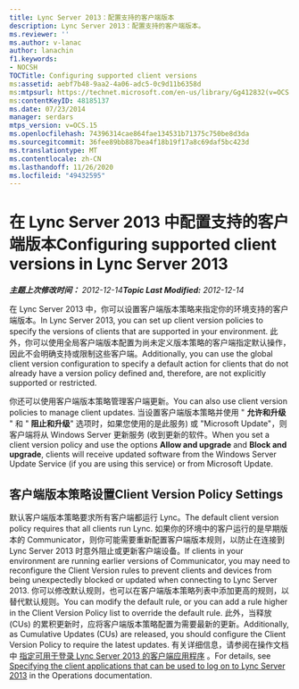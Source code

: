 ```yaml
---
title: Lync Server 2013：配置支持的客户端版本
description: Lync Server 2013：配置支持的客户端版本。
ms.reviewer: ''
ms.author: v-lanac
author: lanachin
f1.keywords:
- NOCSH
TOCTitle: Configuring supported client versions
ms:assetid: aebf7b48-9aa2-4a06-adc5-0c9d11b6358d
ms:mtpsurl: https://technet.microsoft.com/en-us/library/Gg412832(v=OCS.15)
ms:contentKeyID: 48185137
ms.date: 07/23/2014
manager: serdars
mtps_version: v=OCS.15
ms.openlocfilehash: 74396314cae864fae134531b71375c750be8d3da
ms.sourcegitcommit: 36fee89bb887bea4f18b19f17a8c69daf5bc423d
ms.translationtype: MT
ms.contentlocale: zh-CN
ms.lasthandoff: 11/26/2020
ms.locfileid: "49432595"
---
```

# <a name="configuring-supported-client-versions-in-lync-server-2013"></a><span data-ttu-id="e73e2-103">在 Lync Server 2013 中配置支持的客户端版本</span><span class="sxs-lookup"><span data-stu-id="e73e2-103">Configuring supported client versions in Lync Server 2013</span></span>

<div data-xmlns="http://www.w3.org/1999/xhtml">

<div class="topic" data-xmlns="http://www.w3.org/1999/xhtml" data-msxsl="urn:schemas-microsoft-com:xslt" data-cs="https://msdn.microsoft.com/">

<div data-asp="https://msdn2.microsoft.com/asp">



</div>

<div id="mainSection">

<div id="mainBody"><span data-ttu-id="e73e2-104">

<span> </span></span><span class="sxs-lookup"><span data-stu-id="e73e2-104">

<span> </span></span></span>

<span data-ttu-id="e73e2-105">_**主题上次修改时间：** 2012-12-14_</span><span class="sxs-lookup"><span data-stu-id="e73e2-105">_**Topic Last Modified:** 2012-12-14_</span></span>

<span data-ttu-id="e73e2-106">在 Lync Server 2013 中，你可以设置客户端版本策略来指定你的环境支持的客户端版本。</span><span class="sxs-lookup"><span data-stu-id="e73e2-106">In Lync Server 2013, you can set up client version policies to specify the versions of clients that are supported in your environment.</span></span> <span data-ttu-id="e73e2-107">此外，你可以使用全局客户端版本配置为尚未定义版本策略的客户端指定默认操作，因此不会明确支持或限制这些客户端。</span><span class="sxs-lookup"><span data-stu-id="e73e2-107">Additionally, you can use the global client version configuration to specify a default action for clients that do not already have a version policy defined and, therefore, are not explicitly supported or restricted.</span></span>

<span data-ttu-id="e73e2-108">你还可以使用客户端版本策略管理客户端更新。</span><span class="sxs-lookup"><span data-stu-id="e73e2-108">You can also use client version policies to manage client updates.</span></span> <span data-ttu-id="e73e2-109">当设置客户端版本策略并使用 " **允许和升级** " 和 " **阻止和升级**" 选项时，如果您使用的是此服务) 或 "Microsoft Update"，则客户端将从 Windows Server 更新服务 (收到更新的软件。</span><span class="sxs-lookup"><span data-stu-id="e73e2-109">When you set a client version policy and use the options **Allow and upgrade** and **Block and upgrade**, clients will receive updated software from the Windows Server Update Service (if you are using this service) or from Microsoft Update.</span></span>

<div>

## <a name="client-version-policy-settings"></a><span data-ttu-id="e73e2-110">客户端版本策略设置</span><span class="sxs-lookup"><span data-stu-id="e73e2-110">Client Version Policy Settings</span></span>

<span data-ttu-id="e73e2-111">默认客户端版本策略要求所有客户端都运行 Lync。</span><span class="sxs-lookup"><span data-stu-id="e73e2-111">The default client version policy requires that all clients run Lync.</span></span> <span data-ttu-id="e73e2-112">如果你的环境中的客户运行的是早期版本的 Communicator，则你可能需要重新配置客户端版本规则，以防止在连接到 Lync Server 2013 时意外阻止或更新客户端设备。</span><span class="sxs-lookup"><span data-stu-id="e73e2-112">If clients in your environment are running earlier versions of Communicator, you may need to reconfigure the Client Version rules to prevent clients and devices from being unexpectedly blocked or updated when connecting to Lync Server 2013.</span></span> <span data-ttu-id="e73e2-113">你可以修改默认规则，也可以在客户端版本策略列表中添加更高的规则，以替代默认规则。</span><span class="sxs-lookup"><span data-stu-id="e73e2-113">You can modify the default rule, or you can add a rule higher in the Client Version Policy list to override the default rule.</span></span> <span data-ttu-id="e73e2-114">此外，当释放 (CUs) 的累积更新时，应将客户端版本策略配置为需要最新的更新。</span><span class="sxs-lookup"><span data-stu-id="e73e2-114">Additionally, as Cumulative Updates (CUs) are released, you should configure the Client Version Policy to require the latest updates.</span></span> <span data-ttu-id="e73e2-115">有关详细信息，请参阅在操作文档中 [指定可用于登录 Lync Server 2013 的客户端应用程序](lync-server-2013-specifying-the-client-applications-that-can-be-used-to-log-on-to-lync-server-2013.md) 。</span><span class="sxs-lookup"><span data-stu-id="e73e2-115">For details, see [Specifying the client applications that can be used to log on to Lync Server 2013](lync-server-2013-specifying-the-client-applications-that-can-be-used-to-log-on-to-lync-server-2013.md) in the Operations documentation.</span></span>

<span data-ttu-id="e73e2-116"></div>

</div>

<span> </span>

</div>

</div>

</span><span class="sxs-lookup"><span data-stu-id="e73e2-116"></div>

</div>

<span> </span>

</div>

</div>

</span></span></div>

